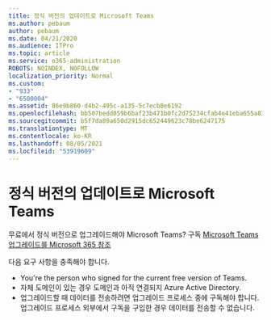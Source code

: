 ```yaml
---
title: 정식 버전의 업데이트로 Microsoft Teams
ms.author: pebaum
author: pebaum
ms.date: 04/21/2020
ms.audience: ITPro
ms.topic: article
ms.service: o365-administration
ROBOTS: NOINDEX, NOFOLLOW
localization_priority: Normal
ms.custom:
- "933"
- "6500004"
ms.assetid: 86e9b860-d4b2-495c-a135-5c7ecb8e6192
ms.openlocfilehash: bb507bedd059b6baf23b471b0fc2d75234cfab4e41eba655a83a645c65669680
ms.sourcegitcommit: b5f7da89a650d2915dc652449623c78be6247175
ms.translationtype: MT
ms.contentlocale: ko-KR
ms.lasthandoff: 08/05/2021
ms.locfileid: "53919609"
---
```

# <a name="upgrade-to-the-full-version-of-microsoft-teams"></a>정식 버전의 업데이트로 Microsoft Teams

무료에서 정식 버전으로 업그레이드해야 Microsoft Teams? 구독 [Microsoft Teams 업그레이드를 Microsoft 365 참조](https://docs.microsoft.com/microsoftteams/upgrade-freemium)

다음 요구 사항을 충족해야 합니다.

- You're the person who signed for the current free version of Teams.
- 자체 도메인이 있는 경우 도메인과 아직 연결되지 Azure Active Directory.
- 업그레이드할 때 데이터를 전송하려면 업그레이드 프로세스 중에 구독해야 합니다. 업그레이드 프로세스 외부에서 구독을 구입한 경우 데이터를 전송할 수 없습니다.
